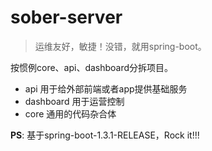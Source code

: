 # sober-server

> 运维友好，敏捷！没错，就用spring-boot。

按惯例core、api、dashboard分拆项目。

* api 用于给外部前端或者app提供基础服务
* dashboard 用于运营控制
* core 通用的代码杂合体

**PS**: 基于spring-boot-1.3.1-RELEASE，Rock it!!!